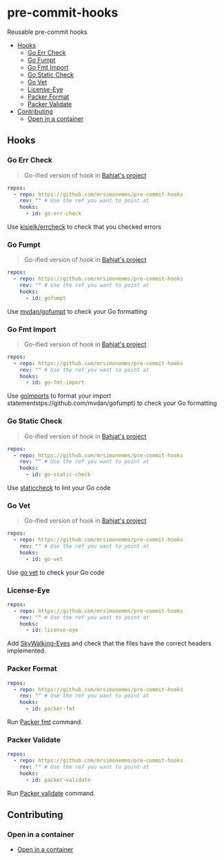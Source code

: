 # pre-commit-hooks

Reusable pre-commit hooks

<!-- toc -->

* [Hooks](#hooks)
  * [Go Err Check](#go-err-check)
  * [Go Fumpt](#go-fumpt)
  * [Go Fmt Import](#go-fmt-import)
  * [Go Static Check](#go-static-check)
  * [Go Vet](#go-vet)
  * [License-Eye](#license-eye)
  * [Packer Format](#packer-format)
  * [Packer Validate](#packer-validate)
* [Contributing](#contributing)
  * [Open in a container](#open-in-a-container)

<!-- Regenerate with "pre-commit run -a markdown-toc" -->

<!-- tocstop -->

## Hooks

### Go Err Check

> Go-ified version of hook in [Bahjat's project](https://github.com/Bahjat/pre-commit-golang)

```yaml
repos:
  - repo: https://github.com/mrsimonemms/pre-commit-hooks
    rev: "" # Use the ref you want to point at
    hooks:
      - id: go-err-check
```

Use [kisielk/errcheck](https://github.com/kisielk/errcheck) to check that you
checked errors

### Go Fumpt

> Go-ified version of hook in [Bahjat's project](https://github.com/Bahjat/pre-commit-golang)

```yaml
repos:
  - repo: https://github.com/mrsimonemms/pre-commit-hooks
    rev: "" # Use the ref you want to point at
    hooks:
      - id: gofumpt
```

Use [mvdan/gofumpt](https://github.com/mvdan/gofumpt) to check your Go formatting

### Go Fmt Import

> Go-ified version of hook in [Bahjat's project](https://github.com/Bahjat/pre-commit-golang)

```yaml
repos:
  - repo: https://github.com/mrsimonemms/pre-commit-hooks
    rev: "" # Use the ref you want to point at
    hooks:
      - id: go-fmt-import
```

Use [goimports](https://pkg.go.dev/golang.org/x/tools/cmd/goimports) to format
your import statementstps://github.com/mvdan/gofumpt) to check your Go formatting

### Go Static Check

> Go-ified version of hook in [Bahjat's project](https://github.com/Bahjat/pre-commit-golang)

```yaml
repos:
  - repo: https://github.com/mrsimonemms/pre-commit-hooks
    rev: "" # Use the ref you want to point at
    hooks:
      - id: go-static-check
```

Use [staticcheck](https://staticcheck.dev) to lint your Go code

### Go Vet

> Go-ified version of hook in [Bahjat's project](https://github.com/Bahjat/pre-commit-golang)

```yaml
repos:
  - repo: https://github.com/mrsimonemms/pre-commit-hooks
    rev: "" # Use the ref you want to point at
    hooks:
      - id: go-vet
```

Use [go vet](https://pkg.go.dev/cmd/vet) to check your Go code

### License-Eye

```yaml
repos:
  - repo: https://github.com/mrsimonemms/pre-commit-hooks
    rev: "" # Use the ref you want to point at
    hooks:
      - id: license-eye
```

Add [SkyWalking-Eyes](https://github.com/apache/skywalking-eyes) and check that
the files have the correct headers implemented.

### Packer Format

```yaml
repos:
  - repo: https://github.com/mrsimonemms/pre-commit-hooks
    rev: "" # Use the ref you want to point at
    hooks:
      - id: packer-fmt
```

Run [Packer fmt](https://developer.hashicorp.com/packer/docs/commands/fmt)
command.

### Packer Validate

```yaml
repos:
  - repo: https://github.com/mrsimonemms/pre-commit-hooks
    rev: "" # Use the ref you want to point at
    hooks:
      - id: packer-validate
```

Run [Packer validate](https://developer.hashicorp.com/packer/docs/commands/validate)
command.

## Contributing

### Open in a container

* [Open in a container](https://code.visualstudio.com/docs/devcontainers/containers)
